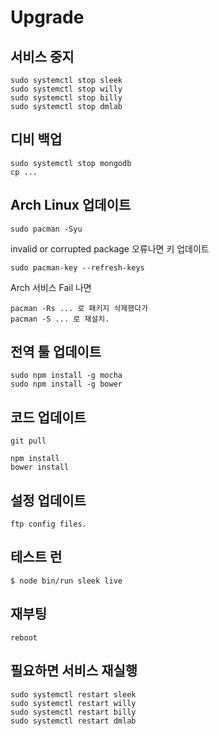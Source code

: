 # Upgrade

## 서비스 중지

    sudo systemctl stop sleek
    sudo systemctl stop willy
    sudo systemctl stop billy
    sudo systemctl stop dmlab

## 디비 백업

    sudo systemctl stop mongodb
    cp ...

## Arch Linux 업데이트

    sudo pacman -Syu

invalid or corrupted package 오류나면 키 업데이트

    sudo pacman-key --refresh-keys

Arch 서비스 Fail 나면

    pacman -Rs ... 로 패키지 삭제했다가
    pacman -S ... 로 재설치.

## 전역 툴 업데이트

    sudo npm install -g mocha
    sudo npm install -g bower

## 코드 업데이트

    git pull
    
    npm install
    bower install

## 설정 업데이트

    ftp config files.

## 테스트 런

    $ node bin/run sleek live

## 재부팅

    reboot

## 필요하면 서비스 재실행

    sudo systemctl restart sleek
    sudo systemctl restart willy
    sudo systemctl restart billy
    sudo systemctl restart dmlab
